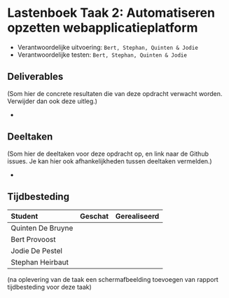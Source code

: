 # Lastenboek Taak 2: Automatiseren opzetten webapplicatieplatform

* Verantwoordelijke uitvoering: `Bert, Stephan, Quinten & Jodie`
* Verantwoordelijke testen: `Bert, Stephan, Quinten & Jodie`

## Deliverables

(Som hier de concrete resultaten die van deze opdracht verwacht worden. Verwijder dan ook deze uitleg.)

* 
## Deeltaken

(Som hier de deeltaken voor deze opdracht op, en link naar de Github issues. Je kan hier ook afhankelijkheden tussen deeltaken vermelden.)

*

## Tijdbesteding

| Student  | Geschat | Gerealiseerd |
| :---     |    ---: |         ---: |
| Quinten De Bruyne |         |              |
| Bert Provoost |         |          |
| Jodie De Pestel |         |              |
| Stephan Heirbaut |    |  |

(na oplevering van de taak een schermafbeelding toevoegen van rapport tijdbesteding voor deze taak)
